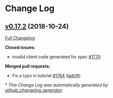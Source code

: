 # Change Log

## [v0.17.2](https://github.com/protodev-site/go-swagger/tree/v0.17.2) (2018-10-24)

[Full Changelog](https://github.com/protodev-site/go-swagger/compare/v0.17.1...v0.17.2)

**Closed issues:**

- invalid client code generated for spec [\#1770](https://github.com/protodev-site/go-swagger/issues/1770)

**Merged pull requests:**

- Fix a typo in tutorial [\#1764](https://github.com/protodev-site/go-swagger/pull/1764) ([ladrift](https://github.com/ladrift))

\* *This Change Log was automatically generated by [github_changelog_generator](https://github.com/skywinder/Github-Changelog-Generator)*
